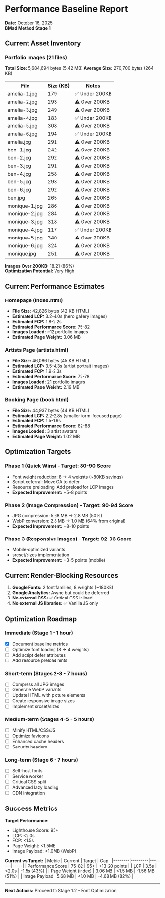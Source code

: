 # Performance Baseline Report

**Date:** October 16, 2025  
**BMad Method Stage 1**

## Current Asset Inventory

### Portfolio Images (21 files)

**Total Size:** 5,684,694 bytes (5.42 MB)
**Average Size:** 270,700 bytes (264 KB)

| File          | Size (KB) | Notes          |
| ------------- | --------- | -------------- |
| amelia-1.jpg  | 179       | ✅ Under 200KB |
| amelia-2.jpg  | 293       | ⚠️ Over 200KB  |
| amelia-3.jpg  | 249       | ⚠️ Over 200KB  |
| amelia-4.jpg  | 183       | ✅ Under 200KB |
| amelia-5.jpg  | 308       | ⚠️ Over 200KB  |
| amelia-6.jpg  | 194       | ✅ Under 200KB |
| amelia.jpg    | 291       | ⚠️ Over 200KB  |
| ben-1.jpg     | 242       | ⚠️ Over 200KB  |
| ben-2.jpg     | 292       | ⚠️ Over 200KB  |
| ben-3.jpg     | 291       | ⚠️ Over 200KB  |
| ben-4.jpg     | 258       | ⚠️ Over 200KB  |
| ben-5.jpg     | 293       | ⚠️ Over 200KB  |
| ben-6.jpg     | 292       | ⚠️ Over 200KB  |
| ben.jpg       | 265       | ⚠️ Over 200KB  |
| monique-1.jpg | 286       | ⚠️ Over 200KB  |
| monique-2.jpg | 284       | ⚠️ Over 200KB  |
| monique-3.jpg | 318       | ⚠️ Over 200KB  |
| monique-4.jpg | 117       | ✅ Under 200KB |
| monique-5.jpg | 340       | ⚠️ Over 200KB  |
| monique-6.jpg | 324       | ⚠️ Over 200KB  |
| monique.jpg   | 251       | ⚠️ Over 200KB  |

**Images Over 200KB:** 18/21 (86%)  
**Optimization Potential:** Very High

## Current Performance Estimates

### Homepage (index.html)

- **File Size:** 42,826 bytes (42 KB HTML)
- **Estimated LCP:** 3.2-4.0s (hero gallery images)
- **Estimated FCP:** 1.8-2.2s
- **Estimated Performance Score:** 75-82
- **Images Loaded:** ~12 portfolio images
- **Estimated Page Weight:** 3.06 MB

### Artists Page (artists.html)

- **File Size:** 46,086 bytes (45 KB HTML)
- **Estimated LCP:** 3.5-4.3s (artist portrait images)
- **Estimated FCP:** 1.9-2.3s
- **Estimated Performance Score:** 72-78
- **Images Loaded:** 21 portfolio images
- **Estimated Page Weight:** 2.19 MB

### Booking Page (book.html)

- **File Size:** 44,937 bytes (44 KB HTML)
- **Estimated LCP:** 2.2-2.8s (smaller form-focused page)
- **Estimated FCP:** 1.5-1.9s
- **Estimated Performance Score:** 82-88
- **Images Loaded:** 3 artist avatars
- **Estimated Page Weight:** 1.02 MB

## Optimization Targets

### Phase 1 (Quick Wins) - Target: 80-90 Score

- Font weight reduction: 8 → 4 weights (~80KB savings)
- Script deferral: Move GA to defer
- Resource preloading: Add preload for LCP images
- **Expected Improvement:** +5-8 points

### Phase 2 (Image Compression) - Target: 90-94 Score

- JPG compression: 5.68 MB → 2.8 MB (50%)
- WebP conversion: 2.8 MB → 1.0 MB (64% from original)
- **Expected Improvement:** +8-10 points

### Phase 3 (Responsive Images) - Target: 92-96 Score

- Mobile-optimized variants
- srcset/sizes implementation
- **Expected Improvement:** +3-5 points (mobile)

## Current Render-Blocking Resources

1. **Google Fonts:** 2 font families, 8 weights (~180KB)
2. **Google Analytics:** Async but could be deferred
3. **No external CSS:** ✅ Critical CSS inlined
4. **No external JS libraries:** ✅ Vanilla JS only

## Optimization Roadmap

### Immediate (Stage 1 - 1 hour)

- [x] Document baseline metrics
- [ ] Optimize font loading (8 → 4 weights)
- [ ] Add script defer attributes
- [ ] Add resource preload hints

### Short-term (Stages 2-3 - 7 hours)

- [ ] Compress all JPG images
- [ ] Generate WebP variants
- [ ] Update HTML with picture elements
- [ ] Create responsive image sizes
- [ ] Implement srcset/sizes

### Medium-term (Stages 4-5 - 5 hours)

- [ ] Minify HTML/CSS/JS
- [ ] Optimize favicons
- [ ] Enhanced cache headers
- [ ] Security headers

### Long-term (Stage 6 - 7 hours)

- [ ] Self-host fonts
- [ ] Service worker
- [ ] Critical CSS split
- [ ] Advanced lazy loading
- [ ] CDN integration

## Success Metrics

**Target Performance:**

- Lighthouse Score: 95+
- LCP: <2.0s
- FCP: <1.5s
- Page Weight: <1.5MB
- Image Payload: <1.0MB (WebP)

**Current vs Target:**
| Metric | Current | Target | Gap |
|--------|---------|--------|-----|
| Performance Score | 75-82 | 95+ | +13-20 points |
| LCP | 3.5s | <2.0s | -1.5s (43%) |
| Page Weight (index) | 3.06 MB | <1.5 MB | -1.56 MB (51%) |
| Image Payload | 5.68 MB | <1.0 MB | -4.68 MB (82%) |

---

**Next Actions:** Proceed to Stage 1.2 - Font Optimization
